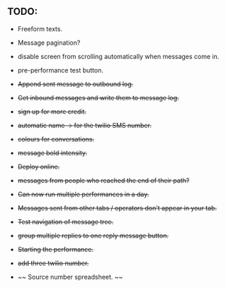 ## TODO:

* Freeform texts.
* Message pagination?
* disable screen from scrolling automatically when messages come in.
* pre-performance test button.

* ~~Append sent message to outbound log.~~
* ~~Get inbound messages and write them to message log.~~
* ~~sign up for more credit.~~
* ~~automatic name -> for the twilio SMS number.~~
* ~~colours for conversations.~~
* ~~message bold intensity.~~
* ~~Deploy online.~~
* ~~messages from people who reached the end of their path?~~
* ~~Can now run multiple performances in a day.~~
* ~~Messages sent from other tabs / operators don't appear in your tab.~~
* ~~Test navigation of message tree.~~
* ~~group multiple replies to one reply message button.~~
* ~~Starting the performance.~~
* ~~add three twilio number.~~
* ~~ Source number spreadsheet. ~~
